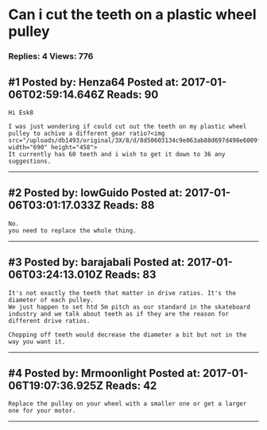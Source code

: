 # Can i cut the teeth on a plastic wheel pulley

### Replies: 4 Views: 776

## \#1 Posted by: Henza64 Posted at: 2017-01-06T02:59:14.646Z Reads: 90

```
Hi Esk8 

I was just wondering if could cut out the teeth on my plastic wheel pulley to achive a different gear ratio?<img src="/uploads/db1493/original/3X/8/d/8d50603134c9e063ab88d697d498e6009fb5f8e7.jpg" width="690" height="458">
It currently has 60 teeth and i wish to get it down to 36 any suggestions.
```

---
## \#2 Posted by: lowGuido Posted at: 2017-01-06T03:01:17.033Z Reads: 88

```
No.
you need to replace the whole thing.
```

---
## \#3 Posted by: barajabali Posted at: 2017-01-06T03:24:13.010Z Reads: 83

```
It's not exactly the teeth that matter in drive ratios. It's the diameter of each pulley. 
We just happen to set htd 5m pitch as our standard in the skateboard industry and we talk about teeth as if they are the reason for different drive ratios. 

Chopping off teeth would decrease the diameter a bit but not in the way you want it.
```

---
## \#4 Posted by: Mrmoonlight Posted at: 2017-01-06T19:07:36.925Z Reads: 42

```
Replace the pulley on your wheel with a smaller one or get a larger one for your motor.
```

---

